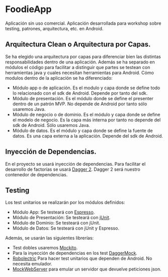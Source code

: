 # FoodieApp
Aplicación sin uso comercial. Aplicación desarrollada para workshop sobre testing, patrones, arquitectura, etc. en Android.

## Arquitectura Clean o Arquitectura por Capas.
Se ha elegido una arquitectura por capas para diferenciar bien las distintas responsabilidades dentro de una aplicación. Además se ha separado en módulos el código para facilitar a distinguir que partes se testean con herramientas java y cuales necesitan herramientas para Android.
Cómo modulos dentro de la aplicación se ha diferenciado:
* Módulo app o de aplicación. Es el modulo y capa donde se define todo lo relacionado con el sdk de Android. Depende por tanto del sdk.
* Módulo de presentación. Es el módulo donde se define el presenter dentro de un patrón MVP. No depende de Android por tanto sólo usaremos Java.
* Módulo de negocio o de dominio. Es el módulo y capa donde se define el modelo de negocio. Es la capa más interna por tanto no depende del sdk de Android. Sólo usaremos Java.
* Módulo de datos. Es el módulo y capa donde se define la fuente de datos. Es una capa externa a la aplicación. Depende del sdk de Android.

## Inyección de Dependencias.
En el proyecto se usará inyección de dependencias. Para facilitar el desarrollo de factorías se usará [Dagger 2](https://google.github.io/dagger/). 
Dagger 2 será nuestro contenedor de dependencias.

## Testing
Los test unitarios se realizarán por los módulos definidos:
* Módulo App: Se testeará con [Espresso](https://developer.android.com/training/testing/ui-testing/espresso-testing.html).
* Módulo de Presentación: Se testeará con [jUnit](http://junit.org/junit4/). 
* Módulo de Dominio: Se testeará con jUnit.
* Módulo de Datos: Se testeará con jUnit y Espresso.

Además, se usarán las siguientes librerías:
* Test dobles usaremos [Mockito](http://site.mockito.org/).
* Para la inyección de dependencias en los test [DaggerMock](https://github.com/fabioCollini/DaggerMock).
* [Robolectric](http://robolectric.org/) Para hacer test unitarios que dependen de Android. No necesita emulador.
* [MockWebServer](https://github.com/square/okhttp/tree/master/mockwebserver) para emular un servidor que devuelve peticiones json.
